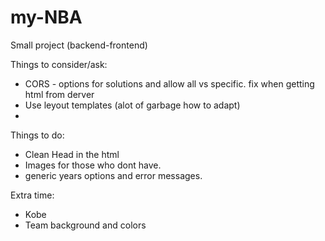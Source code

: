 # my-NBA
Small project (backend-frontend)



Things to consider/ask:
- CORS - options for solutions and allow all vs specific. fix when getting html from derver
- Use leyout templates (alot of garbage how to adapt)
- 

Things to do:
- Clean Head in the html
- Images for those who dont have.
- generic years options and error messages.

Extra time:
- Kobe
- Team background and colors
